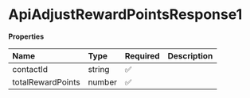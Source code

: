 # ApiAdjustRewardPointsResponse1

**Properties**

| Name              | Type   | Required | Description |
| :---------------- | :----- | :------- | :---------- |
| contactId         | string | ✅       |             |
| totalRewardPoints | number | ✅       |             |

<!-- This file was generated by liblab | https://liblab.com/ -->
